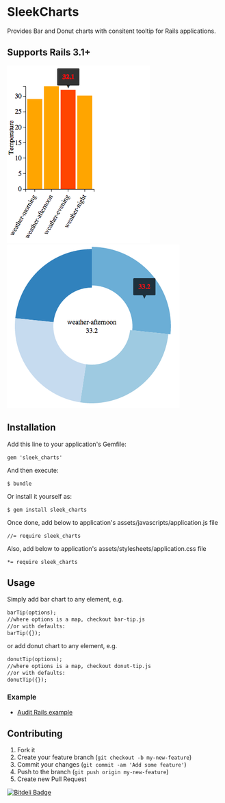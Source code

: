 # SleekCharts

Provides Bar and Donut charts with consitent tooltip for Rails applications.

## Supports Rails 3.1+

![Bar tip](https://github.com/gouravtiwari/sleek_charts/raw/master/example/bar-tip.png)![Donut tip](https://github.com/gouravtiwari/sleek_charts/raw/master/example/donut-tip.png)

## Installation

Add this line to your application's Gemfile:

    gem 'sleek_charts'

And then execute:

    $ bundle

Or install it yourself as:

    $ gem install sleek_charts

Once done, add below to application's assets/javascripts/application.js file

    //= require sleek_charts

Also, add below to application's assets/stylesheets/application.css file

    *= require sleek_charts

## Usage

Simply add bar chart to any element, e.g.

    barTip(options);
    //where options is a map, checkout bar-tip.js
    //or with defaults:
    barTip({});
    

or add donut chart to any element, e.g.

    donutTip(options);
    //where options is a map, checkout donut-tip.js
    //or with defaults:
    donutTip({});

### Example

* [Audit Rails example](www.audit-rails.info/audit_rails/audits/analytics)

## Contributing

1. Fork it
2. Create your feature branch (`git checkout -b my-new-feature`)
3. Commit your changes (`git commit -am 'Add some feature'`)
4. Push to the branch (`git push origin my-new-feature`)
5. Create new Pull Request


[![Bitdeli Badge](https://d2weczhvl823v0.cloudfront.net/gouravtiwari/sleek_charts/trend.png)](https://bitdeli.com/free "Bitdeli Badge")

